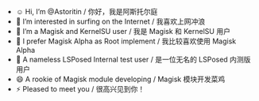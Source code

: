 - ☺️ Hi, I’m @Astoritin / 你好，我是阿斯托尔庭
- 👀 I’m interested in surfing on the Internet / 我喜欢上网冲浪
- 🌱 I’m a Magisk and KernelSU user / 我是 Magisk 和 KernelSU 用户
- 💞️ I prefer Magisk Alpha as Root implement / 我比较喜欢使用 Magisk Alpha
- 🐯 A nameless LSPosed Internal test user / 是一位无名的 LSPosed 内测版用户
- 😄 A rookie of Magisk module developing / Magisk 模块开发菜鸡
- ⚡ Pleased to meet you / 很高兴见到你！

<!---
Astoritin/Astoritin is a ✨ special ✨ repository because its `README.md` (this file) appears on your GitHub profile.
You can click the Preview link to take a look at your changes.
--->
